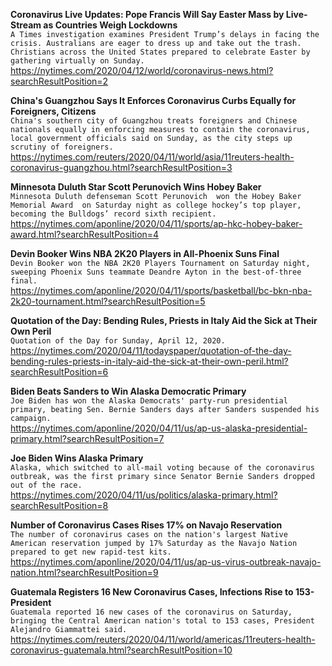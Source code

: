 **Coronavirus Live Updates: Pope Francis Will Say Easter Mass by Live-Stream as Countries Weigh Lockdowns**\
`A Times investigation examines President Trump’s delays in facing the crisis. Australians are eager to dress up and take out the trash. Christians across the United States prepared to celebrate Easter by gathering virtually on Sunday.`\
https://nytimes.com/2020/04/12/world/coronavirus-news.html?searchResultPosition=2

**China's Guangzhou Says It Enforces Coronavirus Curbs Equally for Foreigners, Citizens**\
`China's southern city of Guangzhou treats foreigners and Chinese nationals equally in enforcing measures to contain the coronavirus, local government officials said on Sunday, as the city steps up scrutiny of foreigners.`\
https://nytimes.com/reuters/2020/04/11/world/asia/11reuters-health-coronavirus-guangzhou.html?searchResultPosition=3

**Minnesota Duluth Star Scott Perunovich Wins Hobey Baker**\
`Minnesota Duluth defenseman Scott Perunovich  won the Hobey Baker Memorial Award  on Saturday night as college hockey’s top player, becoming the Bulldogs’ record sixth recipient.`\
https://nytimes.com/aponline/2020/04/11/sports/ap-hkc-hobey-baker-award.html?searchResultPosition=4

**Devin Booker Wins NBA 2K20 Players in All-Phoenix Suns Final**\
`Devin Booker won the NBA 2K20 Players Tournament on Saturday night, sweeping Phoenix Suns teammate Deandre Ayton in the best-of-three final.`\
https://nytimes.com/aponline/2020/04/11/sports/basketball/bc-bkn-nba-2k20-tournament.html?searchResultPosition=5

**Quotation of the Day: Bending Rules, Priests in Italy Aid the Sick at Their Own Peril**\
`Quotation of the Day for Sunday, April 12, 2020.`\
https://nytimes.com/2020/04/11/todayspaper/quotation-of-the-day-bending-rules-priests-in-italy-aid-the-sick-at-their-own-peril.html?searchResultPosition=6

**Biden Beats Sanders to Win Alaska Democratic Primary**\
`Joe Biden has won the Alaska Democrats' party-run presidential primary, beating Sen. Bernie Sanders days after Sanders suspended his campaign.`\
https://nytimes.com/aponline/2020/04/11/us/ap-us-alaska-presidential-primary.html?searchResultPosition=7

**Joe Biden Wins Alaska Primary**\
`Alaska, which switched to all-mail voting because of the coronavirus outbreak, was the first primary since Senator Bernie Sanders dropped out of the race.`\
https://nytimes.com/2020/04/11/us/politics/alaska-primary.html?searchResultPosition=8

**Number of Coronavirus Cases Rises 17% on Navajo Reservation**\
`The number of coronavirus cases on the nation's largest Native American reservation jumped by 17% Saturday as the Navajo Nation prepared to get new rapid-test kits. `\
https://nytimes.com/aponline/2020/04/11/us/ap-us-virus-outbreak-navajo-nation.html?searchResultPosition=9

**Guatemala Registers 16 New Coronavirus Cases, Infections Rise to 153-President**\
`Guatemala reported 16 new cases of the coronavirus on Saturday, bringing the Central American nation's total to 153 cases, President Alejandro Giammattei said. `\
https://nytimes.com/reuters/2020/04/11/world/americas/11reuters-health-coronavirus-guatemala.html?searchResultPosition=10

